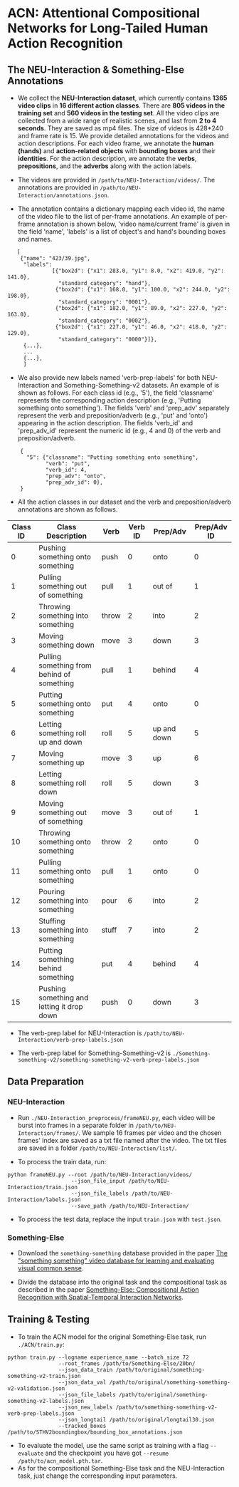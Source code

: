 # ACN: Attentional  Compositional Networks for Long-Tailed Human Action Recognition

## The NEU-Interaction & Something-Else Annotations

- We collect the **NEU-Interaction dataset**, which currently contains **1365 video clips** in **16 different action classes**. There are **805 videos in the training set** and **560 videos in the testing set**. All the video clips are collected from a wide range of realistic scenes, and last from **2 to 4 seconds**. They are saved as mp4 files. The size of videos is 428*240 and frame rate is 15. We provide detailed annotations for the videos and action descriptions. For each video frame, we annotate the **human (hands)** and **action-related objects** with **bounding boxes** and their **identities**. For the action description, we annotate the **verbs**, **prepositions**, and the **adverbs** along with the action labels. 

- The videos are provided in `/path/to/NEU-Interaction/videos/`.
  The annotations are provided in `/path/to/NEU-Interaction/annotations.json`.

- The annotation contains a dictionary mapping each video id, the name of the video file to the list of per-frame annotations.
  An example of per-frame annotation is shown below, 'video name/current frame' is given in the field 'name', 'labels' is a list of object's and hand's bounding boxes and names. 

```
   [
    {"name": "423/39.jpg", 
     "labels": 
              [{"box2d": {"x1": 283.0, "y1": 8.0, "x2": 419.0, "y2": 141.0}, 
                "standard_category": "hand"}, 
               {"box2d": {"x1": 168.0, "y1": 100.0, "x2": 244.0, "y2": 198.0}, 
                "standard_category": "0001"}, 
               {"box2d": {"x1": 182.0, "y1": 89.0, "x2": 227.0, "y2": 163.0}, 
                "standard_category": "0002"}, 
               {"box2d": {"x1": 227.0, "y1": 46.0, "x2": 418.0, "y2": 129.0}, 
                "standard_category": "0000"}]}, 
     {...},
     ...
     {...},
     ]
```

- We also provide new labels named 'verb-prep-labels' for both NEU-Interaction and Something-Something-v2 datasets. An example of is shown as follows. For each class id (e.g., '5'), the field 'classname' represents the corresponding action description (e.g., 'Putting something onto something'). The fields 'verb' and 'prep_adv' separately represent the verb and preposition/adverb (e.g., 'put' and 'onto') appearing in the action description. The fields 'verb_id' and 'prep_adv_id' represent the numeric id (e.g., 4 and 0) of the verb and preposition/adverb.


```
    {
      "5": {"classname": "Putting something onto something", 
            "verb": "put", 
            "verb_id": 4, 
            "prep_adv": "onto", 
            "prep_adv_id": 0},
    }
```
- All the action classes in our dataset and the verb and preposition/adverb annotations are shown as follows. 


|Class ID  |Class Description                         | Verb  |Verb ID| Prep/Adv    |Prep/Adv ID|
|----------|------------------------------------------|-------|-------|-------------|-----------|
|    0     |Pushing something onto something          | push  |   0   | onto        |   0       |
|    1     |Pulling something out of something        | pull  |   1   | out of      |   1       |
|    2     |Throwing something into something         | throw |   2   | into        |   2       |
|    3     |Moving something down                     | move  |   3   | down        |   3       |
|    4     |Pulling something from behind of something| pull  |   1   | behind      |   4       |
|    5     |Putting something onto something          | put   |   4   | onto        |   0       |
|    6     |Letting something roll up and down        | roll  |   5   | up and down |   5       |
|    7     |Moving something up                       | move  |   3   | up          |   6       |
|    8     |Letting something roll down               | roll  |   5   | down        |   3       |
|    9     |Moving something out of something         | move  |   3   | out of      |   1       |
|    10    |Throwing something onto something         | throw |   2   | onto        |   0       |
|    11    |Pulling something onto something          | pull  |   1   | onto        |   0       |
|    12    |Pouring something into something          | pour  |   6   | into        |   2       |
|    13    |Stuffing something into something         | stuff |   7   | into        |   2       |
|    14    |Putting something behind something        | put   |   4   | behind      |   4       |
|    15    |Pushing something and letting it drop down    | push  |   0   | down        |   3       |

- The verb-prep label for NEU-Interaction is `/path/to/NEU-Interaction/verb-prep-labels.json`

- The verb-prep label for Something-Something-v2 is `./Something-something-v2/something-something-v2-verb-prep-labels.json`

## Data Preparation

### NEU-Interaction

- Run `./NEU-Interaction_preprocess/frameNEU.py`, each video will be burst into frames in a separate folder in `/path/to/NEU-Interaction/frames/`. 
  We sample 16 frames per video and the chosen frames' index are saved as a txt file named after the video.
  The txt files are saved in a folder `/path/to/NEU-Interaction/list/`.

- To process the train data, run:

```
python frameNEU.py --root /path/to/NEU-Interaction/videos/ 
                    --json_file_input /path/to/NEU-Interaction/train.json 
                    --json_file_labels /path/to/NEU-Interaction/labels.json  
                    --save_path /path/to/NEU-Interaction/
```
- To process the test data, replace the input `train.json` with `test.json`.

### Something-Else

- Download the `something-something` database provided in the paper [The "something something" video database for learning and evaluating visual common sense](https://arxiv.org/pdf/1706.04261.pdf).

- Divide the database into the original task and the compositional task as described in the paper [Something-Else: Compositional Action Recognition with Spatial-Temporal Interaction Networks](https://ieeexplore.ieee.org/stamp/stamp.jsp?tp=&arnumber=9156858).

## Training & Testing

- To train the ACN model for the original Something-Else task, run `./ACN/train.py`:

```
python train.py --logname experience_name --batch_size 72 
                --root_frames /path/to/Something-Else/20bn/ 
                --json_data_train /path/to/original/something-something-v2-train.json
                --json_data_val /path/to/original/something-something-v2-validation.json
                --json_file_labels /path/to/original/something-something-v2-labels.json
                --json_new_labels /path/to/something-something-v2-verb-prep-labels.json
                --json_longtail /path/to/original/longtail30.json
                --tracked_boxes /path/to/STHV2boundingbox/bounding_box_annotations.json
```
- To evaluate the model, use the same script as training with a flag `--evaluate` and the checkpoint you have got `--resume /path/to/acn_model.pth.tar`.
- As for the compositional Something-Else task and the NEU-Interaction task, just change the corresponding input parameters.

